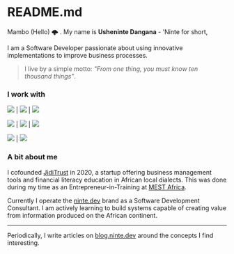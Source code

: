 # README.md

Mambo (Hello) 🌩 . My name is **Usheninte Dangana** - 'Ninte for short, 

I am a Software Developer passionate about using innovative implementations to improve business processes.

> I live by a simple motto: _"From one thing, you must know ten thousand things"_. 

### I work with

<img src="https://img.shields.io/badge/python%20-%2314354C.svg?&style=for-the-badge&logo=python&logoColor=white"/> | <img src="https://img.shields.io/badge/django%20-%23092E20.svg?&style=for-the-badge&logo=django&logoColor=white"/> | <img src ="https://img.shields.io/badge/postgres-%23316192.svg?&style=for-the-badge&logo=postgresql&logoColor=white"/>  

<img src="https://img.shields.io/badge/git%20-%23F05033.svg?&style=for-the-badge&logo=git&logoColor=white"/> | <img src="https://img.shields.io/badge/netlify%20-%231D8EC9.svg?&style=for-the-badge&logo=netlify&logoColor=white" /> | <img src="https://img.shields.io/badge/heroku%20-%23430098.svg?&style=for-the-badge&logo=heroku&logoColor=white"/>

<img src="https://img.shields.io/badge/figma%20-%23000.svg?&style=for-the-badge&logo=figma&logoColor=white"/> | <img src="https://img.shields.io/badge/Google%20Cloud%20-%234285F4.svg?&style=for-the-badge&logo=google-cloud&logoColor=white"/>

### A bit about me

I cofounded [JidiTrust](https://github.com/Usheninte/jiditrust-mvp) in 2020, a startup offering business management tools and financial literacy education in African local dialects. This was done during my time as an Entrepreneur-in-Training at [MEST Africa](https://meltwater.org/).

Currently I operate the [ninte.dev](https://ninte.dev) brand as a Software Development Consultant. I am actively learning to build systems capable of creating value from information produced on the African continent.

---

Periodically, I write articles on [blog.ninte.dev](https://blog.ninte.dev) around the concepts I find interesting.

